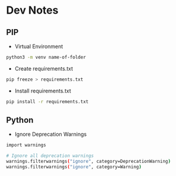 # Dev Notes

## PIP

- Virtual Environment

```bash
python3 -m venv name-of-folder
```

- Create requirements.txt

```bash
pip freeze > requirements.txt
```

- Install requirements.txt

```bash
pip install -r requirements.txt
```

## Python

- Ignore Deprecation Warnings

```bash
import warnings

# Ignore all deprecation warnings
warnings.filterwarnings("ignore", category=DeprecationWarning)
warnings.filterwarnings("ignore", category=Warning)
```

